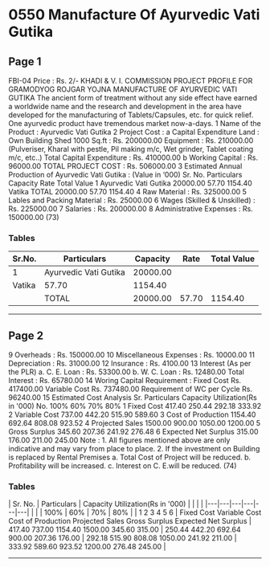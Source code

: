# 0550 Manufacture Of Ayurvedic Vati Gutika

## Page 1

FBI-04 Price : Rs. 2/- KHADI & V. I. COMMISSION PROJECT PROFILE FOR GRAMODYOG ROJGAR YOJNA MANUFACTURE OF AYURVEDIC VATI GUTIKA The ancient form of treatment without any side effect have earned a worldwide name and the research and development in the area have developed for the manufacturing of Tablets/Capsules, etc. for quick relief. One ayurvedic product have tremendous market now-a-days. 1 Name of the Product : Ayurvedic Vati Gutika 2 Project Cost : a Capital Expenditure Land : Own Building Shed 1000 Sq.ft : Rs. 200000.00 Equipment : Rs. 210000.00 (Pulveriser, Kharal with pestle, Pil making m/c, Wet grinder, Tablet coating m/c, etc..) Total Capital Expenditure : Rs. 410000.00 b Working Capital : Rs. 96000.00 TOTAL PROJECT COST : Rs. 506000.00 3 Estimated Annual Production of Ayurvedic Vati Gutika : (Value in ‘000) Sr. No. Particulars Capacity Rate Total Value 1 Ayurvedic Vati Gutika 20000.00 57.70 1154.40 Vatika TOTAL 20000.00 57.70 1154.40 4 Raw Material : Rs. 325000.00 5 Lables and Packing Material : Rs. 25000.00 6 Wages (Skilled & Unskilled) : Rs. 225000.00 7 Salaries : Rs. 200000.00 8 Administrative Expenses : Rs. 150000.00 (73)

### Tables

| Sr.No. | Particulars | Capacity | Rate | Total Value |
|---|---|---|---|---|
| 1 | Ayurvedic Vati Gutika | 20000.00
Vatika | 57.70 | 1154.40 |
|  | TOTAL | 20000.00 | 57.70 | 1154.40 |

---

## Page 2

9 Overheads : Rs. 150000.00 10 Miscellaneous Expenses : Rs. 10000.00 11 Depreciation : Rs. 31000.00 12 Insurance : Rs. 4100.00 13 Interest (As per the PLR) a. C. E. Loan : Rs. 53300.00 b. W. C. Loan : Rs. 12480.00 Total Interest : Rs. 65780.00 14 Woring Capital Requirement : Fixed Cost Rs. 417400.00 Variable Cost Rs. 737480.00 Requirement of WC per Cycle Rs. 96240.00 15 Estimated Cost Analysis Sr. Particulars Capacity Utilization(Rs in '000) No. 100% 60% 70% 80% 1 Fixed Cost 417.40 250.44 292.18 333.92 2 Variable Cost 737.00 442.20 515.90 589.60 3 Cost of Production 1154.40 692.64 808.08 923.52 4 Projected Sales 1500.00 900.00 1050.00 1200.00 5 Gross Surplus 345.60 207.36 241.92 276.48 6 Expected Net Surplus 315.00 176.00 211.00 245.00 Note : 1. All figures mentioned above are only indicative and may vary from place to place. 2. If the investment on Building is replaced by Rental Premises a. Total Cost of Project will be reduced. b. Profitability will be increased. c. Interest on C. E.will be reduced. (74)

### Tables

| Sr.
No. | Particulars | Capacity Utilization(Rs in '000) |  |  |  |
|---|---|---|---|---|---|
|  |  | 100% | 60% | 70% | 80% |
| 1
2
3
4
5
6 | Fixed Cost
Variable Cost
Cost of Production
Projected Sales
Gross Surplus
Expected Net Surplus | 417.40
737.00
1154.40
1500.00
345.60
315.00 | 250.44
442.20
692.64
900.00
207.36
176.00 | 292.18
515.90
808.08
1050.00
241.92
211.00 | 333.92
589.60
923.52
1200.00
276.48
245.00 |

---
